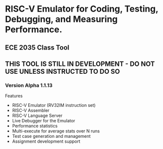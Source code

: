 # RISC-V Emulator for Coding, Testing, Debugging, and Measuring Performance.

## ECE 2035 Class Tool

## THIS TOOL IS STILL IN DEVELOPMENT - DO NOT USE UNLESS INSTRUCTED TO DO SO

### Version Alpha 1.1.13

Features
* RISC-V Emulator (RV32IM instruction set)
* RISC-V Assembler
* RISC-V Language Server
* Live Debugger for the Emulator
* Performance statistics
* Multi-execute for average stats over N runs
* Test case generation and management
* Assignment development support